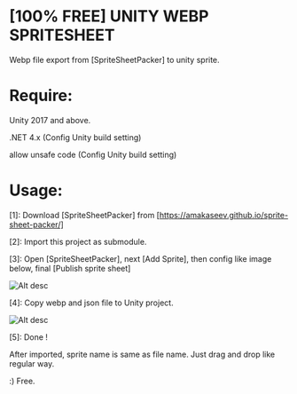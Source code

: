 # [100% FREE] UNITY WEBP SPRITESHEET

Webp file export from [SpriteSheetPacker] to unity sprite.

# Require: 

Unity 2017 and above.

.NET 4.x (Config Unity build setting)

allow unsafe code (Config Unity build setting)

# Usage:

[1]: Download [SpriteSheetPacker] from [https://amakaseev.github.io/sprite-sheet-packer/]

[2]: Import this project as submodule.

[3]: Open [SpriteSheetPacker], next [Add Sprite], then config like image below, final [Publish sprite sheet]

![Alt desc](https://i.ibb.co/znmXB9z/Untitled.jpg)

[4]: Copy webp and json file to Unity project.

![Alt desc](https://i.ibb.co/MNHdRP4/Untitled-1.jpg)

[5]: Done !

After imported, sprite name is same as file name.
Just drag and drop like regular way.

:) Free.

